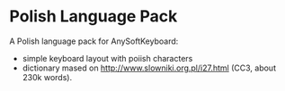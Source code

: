 Polish Language Pack
====================

A Polish language pack for AnySoftKeyboard:
 - simple keyboard layout with poiish characters
 - dictionary mased on http://www.slowniki.org.pl/i27.html (CC3,
   about 230k words).
